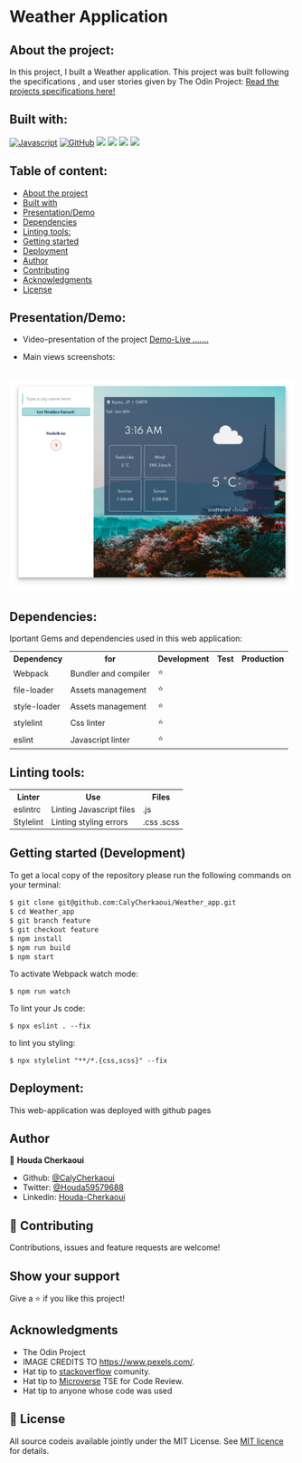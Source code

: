 # Weather Application


## About the project:

In this project, I built a Weather application.
This project was built following the specifications , and user stories given by The Odin Project:
[Read the projects specifications here!](https://www.theodinproject.com/courses/javascript/lessons/weather-app)

## Built with:

  <a href="https://developer.mozilla.org/en-US/docs/Web/JavaScript"><img width="5%" src="https://media.giphy.com/media/ln7z2eWriiQAllfVcn/giphy.gif" alt="Javascript"></a>
  <a href="https://github.com/"><img width="5%" src="https://i.giphy.com/media/KzJkzjggfGN5Py6nkT/200.webp" alt="GitHub"></a>
  <a href="#"><img width="10%" src="https://media.giphy.com/media/kH6CqYiquZawmU1HI6/giphy.gif"></a>
  <a href="#"><img width="5%" src="https://i.giphy.com/media/IdyAQJVN2kVPNUrojM/200.webp"></a>
  <a href="#"><img width="30px" src="https://cdn.svgporn.com/logos/html-5.svg"></a>
  <a href="#"><img width="30px" src="https://cdn.svgporn.com/logos/css-3.svg"></a>
  <br>

## Table of content:

- [About the project](#about-the-project)
- [Built with](#built-with)
- [Presentation/Demo](#presentation)
- [Dependencies](#dependencies)
- [Linting tools:](#Linting-tools)
- [Getting started](#getting-started)
- [Deployment](#deployment)
- [Author](#author)
- [Contributing](#contributing)
- [Acknowledgments](#acknowledgments)
- [License](#License)

## Presentation/Demo:

- Video-presentation of the project
[Demo-Live .......]()

- Main views screenshots:
<br>
<img width="800" src="./screenshots/screenshot.png">
<br>

## Dependencies:

Iportant Gems and dependencies used in this web application:

<table>
  <tr>
    <th>Dependency</th>
    <th>for</th>
    <th>Development</th>
    <th>Test</th>
    <th>Production</th>
  </tr>
  <tr>
    <td>Webpack</td>
    <td>Bundler and compiler</td>
    <td>⭐️</td>
    <td></td>
    <td></td>
  </tr>
    <tr>
    <td>file-loader</td>
    <td>Assets management</td>
    <td>⭐️</td>
    <td></td>
    <td></td>
  </tr>
  <tr>
    <td>style-loader</td>
    <td>Assets management</td>
    <td>⭐️</td>
    <td></td>
    <td></td>
  </tr>
  <tr>
    <td>stylelint</td>
    <td>Css linter</td>
    <td>⭐️</td>
    <td></td>
    <td></td>
  </tr>
  <tr>
    <td>eslint</td>
    <td>Javascript linter</td>
    <td>⭐️</td>
    <td></td>
    <td></td>
  </tr>
  
</table>

## Linting tools:

<table>
  <tr>
    <th>Linter</th>
    <th>Use</th>
    <th>Files</th>
  </tr>
  <tr>
    <td>eslintrc</td>
    <td>Linting Javascript files</td>
    <td>.js</td>
  </tr>
    <tr>
    <td>Stylelint</td>
    <td>Linting styling errors</td>
    <td>.css .scss</td>
  </tr>
</table>

## Getting started (Development)

To get a local copy of the repository please run the following commands on your terminal:

```
$ git clone git@github.com:CalyCherkaoui/Weather_app.git
$ cd Weather_app
$ git branch feature
$ git checkout feature
$ npm install
$ npm run build
$ npm start
```

To activate Webpack watch mode:
```
$ npm run watch
```

To lint your Js code:
```
$ npx eslint . --fix
```

to lint you styling:
```
$ npx stylelint "**/*.{css,scss}" --fix
```


## Deployment:

This web-application was deployed with github pages

## Author

👤 **Houda Cherkaoui**

- Github: [@CalyCherkaoui](https://github.com/CalyCherkaoui)
- Twitter: [@Houda59579688](https://twitter.com/Houda59579688)
- Linkedin: [Houda-Cherkaoui](https://www.linkedin.com/in/houda-cherkaoui-64106395/)


## 🤝 Contributing

Contributions, issues and feature requests are welcome!

## Show your support

Give a ⭐️ if you like this project!

## Acknowledgments
- The Odin Project
- IMAGE CREDITS TO https://www.pexels.com/.
- Hat tip to [stackoverflow](https://stackoverflow.com) comunity.
- Hat tip to [Microverse](https://www.microverse.org/) TSE for Code Review.
- Hat tip to anyone whose code was used

## 📝 License

All source codeis available jointly under the MIT License.
See [MIT licence](./LICENSE) for details.

